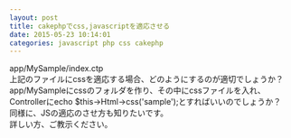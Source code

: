 ```yaml
---
layout: post
title: cakephpでcss,javascriptを適応させる
date: 2015-05-23 10:14:01
categories: javascript php css cakephp
---
```

<p>app/MySample/index.ctp<br>
上記のファイルにcssを適応する場合、どのようにするのが適切でしょうか？<br>
app/MySampleにcssのフォルダを作り、その中にcssファイルを入れ、Controllerにecho $this->Html->css('sample');とすればいいのでしょうか？<br>
同様に、JSの適応のさせ方も知りたいです。<br>
詳しい方、ご教示ください。</p>
